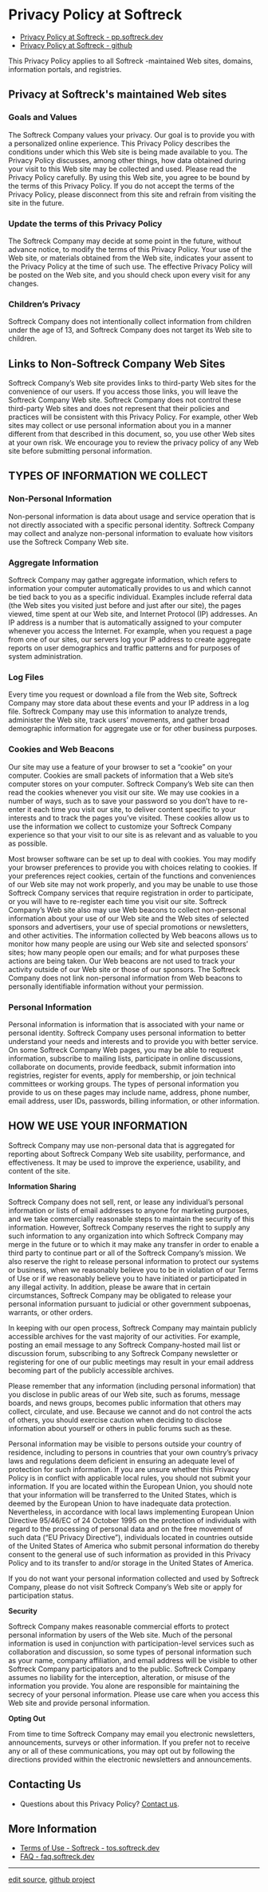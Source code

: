 # Privacy Policy at Softreck


+ [Privacy Policy at Softreck - pp.softreck.dev](https://pp.softreck.dev)
+ [Privacy Policy at Softreck - github](https://softreck.github.io/pp/)


This Privacy Policy applies to all Softreck -maintained Web sites, domains, information portals, and registries.

## Privacy at Softreck's maintained Web sites

### Goals and Values 

The Softreck Company values your privacy. Our goal is to provide you with a personalized online experience. This Privacy
Policy describes the conditions under which this Web site is being made available to you. The Privacy Policy discusses,
among other things, how data obtained during your visit to this Web site may be collected and used. Please read the
Privacy Policy carefully. By using this Web site, you agree to be bound by the terms of this Privacy Policy. If you do
not accept the terms of the Privacy Policy, please disconnect from this site and refrain from visiting the site in the
future.

### Update the terms of this Privacy Policy

The Softreck Company may decide at some point in the future, without advance notice, to modify the terms of this Privacy
Policy. Your use of the Web site, or materials obtained from the Web site, indicates your assent to the Privacy Policy
at the time of such use. The effective Privacy Policy will be posted on the Web site, and you should check upon every
visit for any changes.

### Children’s Privacy

Softreck Company does not intentionally collect information from children under the age of 13, and Softreck Company does
not target its Web site to children.

## Links to Non-Softreck Company Web Sites

Softreck Company’s Web site provides links to third-party Web sites for the convenience of our users. If you access
those links, you will leave the Softreck Company Web site. Softreck Company does not control these third-party Web sites
and does not represent that their policies and practices will be consistent with this Privacy Policy. For example, other
Web sites may collect or use personal information about you in a manner different from that described in this document,
so, you use other Web sites at your own risk. We encourage you to review the privacy policy of any Web site before
submitting personal information.

## TYPES OF INFORMATION WE COLLECT

### Non-Personal Information

Non-personal information is data about usage and service operation that is not directly associated with a specific
personal identity. Softreck Company may collect and analyze non-personal information to evaluate how visitors use the
Softreck Company Web site.

### Aggregate Information

Softreck Company may gather aggregate information, which refers to information your computer automatically provides to
us and which cannot be tied back to you as a specific individual. Examples include referral data (the Web sites you
visited just before and just after our site), the pages viewed, time spent at our Web site, and Internet Protocol (IP)
addresses. An IP address is a number that is automatically assigned to your computer whenever you access the Internet.
For example, when you request a page from one of our sites, our servers log your IP address to create aggregate reports
on user demographics and traffic patterns and for purposes of system administration.

### Log Files

Every time you request or download a file from the Web site, Softreck Company may store data about these events and your
IP address in a log file. Softreck Company may use this information to analyze trends, administer the Web site, track
users’ movements, and gather broad demographic information for aggregate use or for other business purposes.

### Cookies and Web Beacons

Our site may use a feature of your browser to set a “cookie” on your computer. Cookies are small packets of information
that a Web site’s computer stores on your computer. Softreck Company’s Web site can then read the cookies whenever you
visit our site. We may use cookies in a number of ways, such as to save your password so you don’t have to re-enter it
each time you visit our site, to deliver content specific to your interests and to track the pages you’ve visited. These
cookies allow us to use the information we collect to customize your Softreck Company experience so that your visit to
our site is as relevant and as valuable to you as possible.

Most browser software can be set up to deal with cookies. You may modify your browser preferences to provide you with
choices relating to cookies. If your preferences reject cookies, certain of the functions and conveniences of our Web
site may not work properly, and you may be unable to use those Softreck Company services that require registration in
order to participate, or you will have to re-register each time you visit our site. Softreck Company’s Web site also may
use Web beacons to collect non-personal information about your use of our Web site and the Web sites of selected
sponsors and advertisers, your use of special promotions or newsletters, and other activities. The information collected
by Web beacons allows us to monitor how many people are using our Web site and selected sponsors’ sites; how many people
open our emails; and for what purposes these actions are being taken. Our Web beacons are not used to track your
activity outside of our Web site or those of our sponsors. The Softreck Company does not link non-personal information
from Web beacons to personally identifiable information without your permission.

### Personal Information

Personal information is information that is associated with your name or personal identity. Softreck Company uses
personal information to better understand your needs and interests and to provide you with better service. On some
Softreck Company Web pages, you may be able to request information, subscribe to mailing lists, participate in online
discussions, collaborate on documents, provide feedback, submit information into registries, register for events, apply
for membership, or join technical committees or working groups. The types of personal information you provide to us on
these pages may include name, address, phone number, email address, user IDs, passwords, billing information, or other
information.


## HOW WE USE YOUR INFORMATION

Softreck Company may use non-personal data that is aggregated for reporting about Softreck Company Web site usability,
performance, and effectiveness. It may be used to improve the experience, usability, and content of the site.

**Information Sharing**

Softreck Company does not sell, rent, or lease any individual’s personal information or lists of email addresses to
anyone for marketing purposes, and we take commercially reasonable steps to maintain the security of this information.
However, Softreck Company reserves the right to supply any such information to any organization into which Softreck
Company may merge in the future or to which it may make any transfer in order to enable a third party to continue part
or all of the Softreck Company’s mission. We also reserve the right to release personal information to protect our
systems or business, when we reasonably believe you to be in violation of our Terms of Use or if we reasonably believe
you to have initiated or participated in any illegal activity. In addition, please be aware that in certain
circumstances, Softreck Company may be obligated to release your personal information pursuant to judicial or other
government subpoenas, warrants, or other orders.

In keeping with our open process, Softreck Company may maintain publicly accessible archives for the vast majority of
our activities. For example, posting an email message to any Softreck Company-hosted mail list or discussion forum,
subscribing to any Softreck Company newsletter or registering for one of our public meetings may result in your email
address becoming part of the publicly accessible archives.

Please remember that any information (including personal information) that you disclose in public areas of our Web site,
such as forums, message boards, and news groups, becomes public information that others may collect, circulate, and use.
Because we cannot and do not control the acts of others, you should exercise caution when deciding to disclose
information about yourself or others in public forums such as these.

Personal information may be visible to persons outside your country of residence, including to persons in countries that
your own country’s privacy laws and regulations deem deficient in ensuring an adequate level of protection for such
information. If you are unsure whether this Privacy Policy is in conflict with applicable local rules, you should not
submit your information. If you are located within the European Union, you should note that your information will be
transferred to the United States, which is deemed by the European Union to have inadequate data protection.
Nevertheless, in accordance with local laws implementing European Union Directive 95/46/EC of 24 October 1995 on the
protection of individuals with regard to the processing of personal data and on the free movement of such data (“EU
Privacy Directive”), individuals located in countries outside of the United States of America who submit personal
information do thereby consent to the general use of such information as provided in this Privacy Policy and to its
transfer to and/or storage in the United States of America.

If you do not want your personal information collected and used by Softreck Company, please do not visit Softreck
Company’s Web site or apply for participation status.

**Security**

Softreck Company makes reasonable commercial efforts to protect personal information by users of the Web site. Much of
the personal information is used in conjunction with participation-level services such as collaboration and discussion,
so some types of personal information such as your name, company affiliation, and email address will be visible to other
Softreck Company participators and to the public. Softreck Company assumes no liability for the interception,
alteration, or misuse of the information you provide. You alone are responsible for maintaining the secrecy of your
personal information. Please use care when you access this Web site and provide personal information.

**Opting Out**

From time to time Softreck Company may email you electronic newsletters, announcements, surveys or other information. If
you prefer not to receive any or all of these communications, you may opt out by following the directions provided
within the electronic newsletters and announcements.

## Contacting Us

+ Questions about this Privacy Policy? [Contact us](mailto:pp@softreck.dev).


## More Information

+ [Terms of Use - Softreck - tos.softreck.dev](https://tos.softreck.dev)
+ [FAQ - faq.softreck.dev](https://faq.softreck.dev)

---

[edit source](https://github.com/softreck/pp/edit/main/README.md), [github project](https://github.com/softreck/pp)
